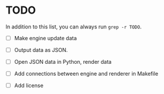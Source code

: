 # TODO

In addition to this list, you can always run `grep -r TODO`.

- [ ] Make engine update data
- [ ] Output data as JSON.
- [ ] Open JSON data in Python, render data
- [ ] Add connections between engine and renderer in Makefile

- [ ] Add license
